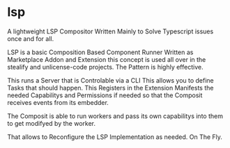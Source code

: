 # lsp
A lightweight LSP Compositor Written Mainly to Solve Typescript issues once and for all.


LSP is a basic Composition Based Component Runner Written as Marketplace Addon and Extension this concept is used all over in the stealify and unlicense-code projects. The Pattern is highly effective.

This runs a Server that is Controlable via a CLI This allows you to define Tasks that should happen. This Registers in the Extension Manifests the needed Capabilitys and Permissions if needed so that the Composit receives events from its embedder.

The Composit is able to run workers and pass its own capabilitys into them to get modifyed by the worker.

That allows to Reconfigure the LSP Implementation as needed. On The Fly.
